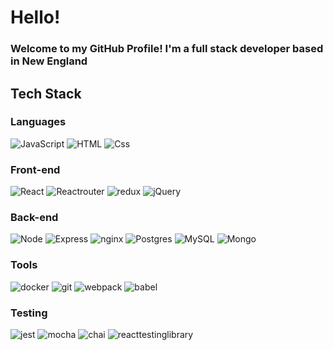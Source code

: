 # Hello!
### Welcome to my GitHub Profile! I'm a full stack developer based in New England
## Tech Stack
### Languages

<p>
  <img alt="JavaScript" src="https://img.shields.io/badge/JavaScript-F7DF1E?logo=javascript&logoColor=white&style=for-the-badge" />
  <img alt="HTML" src="https://img.shields.io/badge/HTML5-E34F26?logo=html5&logoColor=white&style=for-the-badge" />
  <img alt="Css" src="https://img.shields.io/badge/CSS3-1572B6?logo=css3&logoColor=white&style=for-the-badge" />
</p>

### Front-end

<p>
   <img alt="React" src="https://camo.githubusercontent.com/69b5bb56a79bd7f32a5ae1480b98f6e3894bfc213ea9175c5654041ee700f77c/68747470733a2f2f696d672e736869656c64732e696f2f62616467652f52656163742532302d2532333230323332612e7376673f267374796c653d666c61742d737175617265266c6f676f3d7265616374266c6f676f436f6c6f723d253233363144414642" />
   <img alt="Reactrouter" src="https://camo.githubusercontent.com/4f9d20f3a284d2f6634282f61f82a62e99ee9906537dc9859decfdc9efbb51ec/68747470733a2f2f696d672e736869656c64732e696f2f62616467652f52656163745f526f757465722d4341343234353f7374796c653d666f722d7468652d6261646765266c6f676f3d72656163742d726f75746572266c6f676f436f6c6f723d7768697465" />
   <img alt="redux" src="https://img.shields.io/badge/redux-764ABC?logo=redux&logoColor=white&style=for-the-badge" />
   <img alt="jQuery" src="https://img.shields.io/badge/jQuery-0769AD?logo=jQuery&logoColor=white&style=for-the-badge" />
</p>

### Back-end

<p>
  <img alt="Node" src="https://img.shields.io/badge/NodeJS-339933?logo=node.js&logoColor=white&style=for-the-badge" />
  <img alt="Express" src="https://img.shields.io/badge/express-00BAFF?logo=express&logoColor=white&style=for-the-badge" />
  <img alt="nginx" src="https://img.shields.io/badge/Nginx-009639?logo=nginx&logoColor=white&style=for-the-badge" />
  <img alt="Postgres" src="https://img.shields.io/badge/Postgres-4169E1?logo=postgreSQL&logoColor=white&style=for-the-badge" />
  <img alt="MySQL" src="https://img.shields.io/badge/Mysql-F7DF1E?logo=mysql&logoColor=white&style=for-the-badge" />
  <img alt="Mongo" src="https://img.shields.io/badge/Mongo-47A248?logo=mongoDB&logoColor=white&style=for-the-badge" />
</p>

### Tools

<p>
  <img alt="docker" src="https://img.shields.io/badge/docker-2496ED?logo=docker&logoColor=white&style=for-the-badge" />
  <img alt="git" src="https://img.shields.io/badge/Git-F05032?logo=git&logoColor=white&style=for-the-badge" />
  <img alt="webpack" src="https://img.shields.io/badge/webpack-8DD6F9?logo=webpack&logoColor=white&style=for-the-badge" />
  <img alt="babel" src="https://img.shields.io/badge/Babel-F9DC3E?logo=babel&logoColor=white&style=for-the-badge" />

</p>

### Testing

<p>
  <img alt="jest" src="https://img.shields.io/badge/jest-C21325?logo=jest&logoColor=white&style=for-the-badge" />
  <img alt="mocha" src="https://img.shields.io/badge/mocha-8D6748?logo=mocha&logoColor=white&style=for-the-badge" />
  <img alt="chai" src="https://img.shields.io/badge/chai-A30701?logo=chai&logoColor=white&style=for-the-badge" />
  <img alt="reacttestinglibrary" src="https://camo.githubusercontent.com/75aae47c314f4e0e3c2729c983bbc8bd0f3e6e2728d71936ab1aa3c0251929bc/68747470733a2f2f696d672e736869656c64732e696f2f62616467652f2d54657374696e674c6962726172792d2532334533333333323f7374796c653d666f722d7468652d6261646765266c6f676f3d74657374696e672d6c696272617279266c6f676f436f6c6f723d7768697465" />
</p>
<!--
**dworthm/dworthm** is a ✨ _special_ ✨ repository because its `README.md` (this file) appears on your GitHub profile.

Here are some ideas to get you started:

- 🔭 I’m currently working on ...
- 🌱 I’m currently learning ...
- 👯 I’m looking to collaborate on ...
- 🤔 I’m looking for help with ...
- 💬 Ask me about ...
- 📫 How to reach me: ...
- 😄 Pronouns: ...
- ⚡ Fun fact: ...
-->
